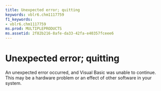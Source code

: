 ```yaml
---
title: Unexpected error; quitting
keywords: vblr6.chm1117759
f1_keywords:
- vblr6.chm1117759
ms.prod: MULTIPLEPRODUCTS
ms.assetid: 2f82b216-8afe-da33-42fa-e40357fceee6
---
```



# Unexpected error; quitting

An unexpected error occurred, and Visual Basic was unable to continue. This may be a hardware problem or an effect of other software in your system.


